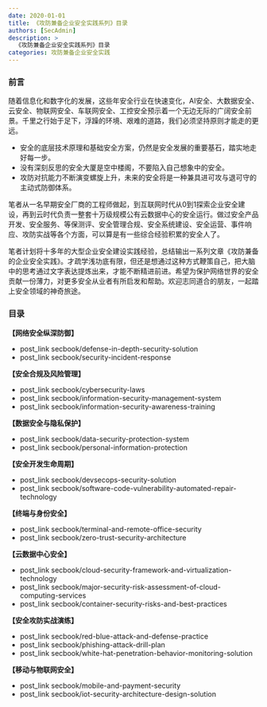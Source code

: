 ```yaml
---
date: 2020-01-01
title: 《攻防兼备企业安全实践系列》目录
authors: [SecAdmin]
description: >
  《攻防兼备企业安全实践系列》目录
categories: 攻防兼备企业安全实践
---
```


### 前言

随着信息化和数字化的发展，这些年安全行业在快速变化，AI安全、大数据安全、云安全、物联网安全、车联网安全、工控安全预示着一个无边无际的广阔安全前景。千里之行始于足下，浮躁的环境、艰难的道路，我们必须坚持原则才能走的更远。

- 安全的底层技术原理和基础安全方案，仍然是安全发展的重要基石，踏实地走好每一步。
- 没有深刻反思的安全大厦是空中楼阁，不要陷入自己想象中的安全。
- 攻防对抗能力不断演变螺旋上升，未来的安全将是一种兼具进可攻与退可守的主动式防御体系。

笔者从一名早期安全厂商的工程师做起，到互联网时代从0到1探索企业安全建设，再到云时代负责一整套十万级规模公有云数据中心的安全运行。做过安全产品开发、安全服务、等保测评、安全管理合规、安全系统建设、安全运营、事件响应、攻防实战等各个方面，可以算是有一些综合经验积累的安全人了。

笔者计划将十多年的大型企业安全建设实践经验，总结输出一系列文章《攻防兼备的企业安全实践》。才疏学浅功底有限，但还是想通过这种方式鞭策自己，把大脑中的思考通过文字表达提炼出来，才能不断精进前进。希望为保护网络世界的安全贡献一份薄力，对更多安全从业者有所启发和帮助。欢迎志同道合的朋友，一起踏上安全领域的神奇旅途。

### 目录

**【网络安全纵深防御】**

-  post_link secbook/defense-in-depth-security-solution 
-  post_link secbook/security-incident-response 

**【安全合规及风险管理】**

-  post_link secbook/cybersecurity-laws 
-  post_link secbook/information-security-management-system 
-  post_link secbook/information-security-awareness-training 

**【数据安全与隐私保护】**

-  post_link secbook/data-security-protection-system 
-  post_link secbook/personal-information-protection 

**【安全开发生命周期】**

-  post_link secbook/devsecops-security-solution 
-  post_link secbook/software-code-vulnerability-automated-repair-technology 

**【终端与身份安全】**

-  post_link secbook/terminal-and-remote-office-security 
-  post_link secbook/zero-trust-security-architecture 

**【云数据中心安全】**

-  post_link secbook/cloud-security-framework-and-virtualization-technology 
-  post_link secbook/major-security-risk-assessment-of-cloud-computing-services 
-  post_link secbook/container-security-risks-and-best-practices 

**【安全攻防实战演练】**

-  post_link secbook/red-blue-attack-and-defense-practice 
-  post_link secbook/phishing-attack-drill-plan 
-  post_link secbook/white-hat-penetration-behavior-monitoring-solution 

**【移动与物联网安全】**

-  post_link secbook/mobile-and-payment-security 
-  post_link secbook/iot-security-architecture-design-solution 
